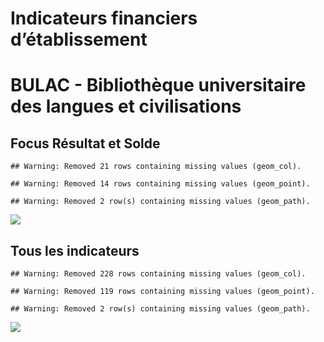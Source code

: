 Indicateurs financiers d’établissement
================

# BULAC - Bibliothèque universitaire des langues et civilisations

## Focus Résultat et Solde

    ## Warning: Removed 21 rows containing missing values (geom_col).

    ## Warning: Removed 14 rows containing missing values (geom_point).

    ## Warning: Removed 2 row(s) containing missing values (geom_path).

![](bulac___bibliothèque_universitaire_des_langues_et_civilisations_files/figure-gfm/etab.focus-1.png)<!-- -->

## Tous les indicateurs

    ## Warning: Removed 228 rows containing missing values (geom_col).

    ## Warning: Removed 119 rows containing missing values (geom_point).

    ## Warning: Removed 2 row(s) containing missing values (geom_path).

![](bulac___bibliothèque_universitaire_des_langues_et_civilisations_files/figure-gfm/etab-1.png)<!-- -->
